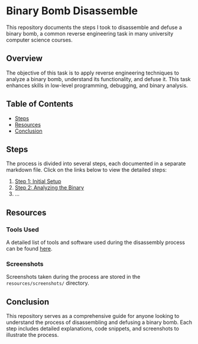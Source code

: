 # Binary Bomb Disassemble

This repository documents the steps I took to disassemble and defuse a binary bomb, a common reverse engineering task in many university computer science courses.

## Overview

The objective of this task is to apply reverse engineering techniques to analyze a binary bomb, understand its functionality, and defuse it. This task enhances skills in low-level programming, debugging, and binary analysis.

## Table of Contents
- [Steps](#steps)
- [Resources](#resources)
- [Conclusion](#conclusion)

## Steps

The process is divided into several steps, each documented in a separate markdown file. Click on the links below to view the detailed steps:

1. [Step 1: Initial Setup](steps/step1.md)
2. [Step 2: Analyzing the Binary](steps/step2.md)
3. ...

## Resources

### Tools Used
A detailed list of tools and software used during the disassembly process can be found [here](resources/tools.md).

### Screenshots
Screenshots taken during the process are stored in the `resources/screenshots/` directory.

## Conclusion

This repository serves as a comprehensive guide for anyone looking to understand the process of disassembling and defusing a binary bomb. Each step includes detailed explanations, code snippets, and screenshots to illustrate the process.
